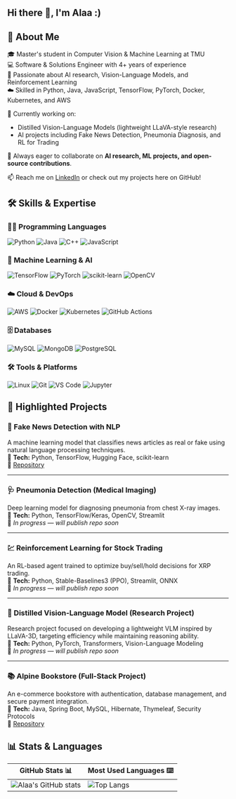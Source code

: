 ## Hi there 👋, I'm Alaa :)

<!--
**alaaasfour/alaaasfour** is a ✨ _special_ ✨ repository because its `README.md` (this file) appears on your GitHub profile.

Here are some ideas to get you started:

- 🔭 I’m currently working on ...
- 🌱 I’m currently learning ...
- 👯 I’m looking to collaborate on ...
- 🤔 I’m looking for help with ...
- 💬 Ask me about ...
- 📫 How to reach me: ...
- 😄 Pronouns: ...
- ⚡ Fun fact: ...
-->
## 📌 About Me
🎓 Master's student in Computer Vision & Machine Learning at TMU  
💻 Software & Solutions Engineer with 4+ years of experience  
🤖 Passionate about AI research, Vision-Language Models, and Reinforcement Learning  
☁️ Skilled in Python, Java, JavaScript, TensorFlow, PyTorch, Docker, Kubernetes, and AWS  

🚀 Currently working on:
- Distilled Vision-Language Models (lightweight LLaVA-style research)  
- AI projects including Fake News Detection, Pneumonia Diagnosis, and RL for Trading  

🌱 Always eager to collaborate on **AI research, ML projects, and open-source contributions**.  

📫 Reach me on [LinkedIn](https://www.linkedin.com/in/alaaasfour/) or check out my projects here on GitHub!

## 🛠 Skills & Expertise
### 👨‍💻 Programming Languages
![Python](https://img.shields.io/badge/Python-3776AB?style=for-the-badge&logo=python&logoColor=white)
![Java](https://img.shields.io/badge/Java-ED8B00?style=for-the-badge&logo=java&logoColor=white)
![C++](https://img.shields.io/badge/C++-00599C?style=for-the-badge&logo=cplusplus&logoColor=white)
![JavaScript](https://img.shields.io/badge/JavaScript-F7DF1E?style=for-the-badge&logo=javascript&logoColor=black)

### 🤖 Machine Learning & AI
![TensorFlow](https://img.shields.io/badge/TensorFlow-FF6F00?style=for-the-badge&logo=tensorflow&logoColor=white)
![PyTorch](https://img.shields.io/badge/PyTorch-EE4C2C?style=for-the-badge&logo=pytorch&logoColor=white)
![scikit-learn](https://img.shields.io/badge/scikit--learn-F7931E?style=for-the-badge&logo=scikitlearn&logoColor=white)
![OpenCV](https://img.shields.io/badge/OpenCV-5C3EE8?style=for-the-badge&logo=opencv&logoColor=white)

### ☁️ Cloud & DevOps
![AWS](https://img.shields.io/badge/AWS-232F3E?style=for-the-badge&logo=amazon-aws&logoColor=white)
![Docker](https://img.shields.io/badge/Docker-2496ED?style=for-the-badge&logo=docker&logoColor=white)
![Kubernetes](https://img.shields.io/badge/Kubernetes-326CE5?style=for-the-badge&logo=kubernetes&logoColor=white)
![GitHub Actions](https://img.shields.io/badge/GitHub%20Actions-2088FF?style=for-the-badge&logo=githubactions&logoColor=white)

### 🗄️ Databases
![MySQL](https://img.shields.io/badge/MySQL-4479A1?style=for-the-badge&logo=mysql&logoColor=white)
![MongoDB](https://img.shields.io/badge/MongoDB-47A248?style=for-the-badge&logo=mongodb&logoColor=white)
![PostgreSQL](https://img.shields.io/badge/PostgreSQL-336791?style=for-the-badge&logo=postgresql&logoColor=white)

### 🛠️ Tools & Platforms
![Linux](https://img.shields.io/badge/Linux-FCC624?style=for-the-badge&logo=linux&logoColor=black)
![Git](https://img.shields.io/badge/Git-F05032?style=for-the-badge&logo=git&logoColor=white)
![VS Code](https://img.shields.io/badge/VS%20Code-0078D4?style=for-the-badge&logo=visualstudiocode&logoColor=white)
![Jupyter](https://img.shields.io/badge/Jupyter-F37626?style=for-the-badge&logo=jupyter&logoColor=white)

## 📂 Highlighted Projects

### 📰 Fake News Detection with NLP
A machine learning model that classifies news articles as real or fake using natural language processing techniques.  
🔹 **Tech:** Python, TensorFlow, Hugging Face, scikit-learn  
🔹 [Repository](https://github.com/alaaasfour/Fake-News-Detection)  

---

### 🩺 Pneumonia Detection (Medical Imaging)
Deep learning model for diagnosing pneumonia from chest X-ray images.  
🔹 **Tech:** Python, TensorFlow/Keras, OpenCV, Streamlit  
🔹 *In progress — will publish repo soon*  

---

### 💹 Reinforcement Learning for Stock Trading
An RL-based agent trained to optimize buy/sell/hold decisions for XRP trading.  
🔹 **Tech:** Python, Stable-Baselines3 (PPO), Streamlit, ONNX  
🔹 *In progress — will publish repo soon*

---

### 🤖 Distilled Vision-Language Model (Research Project)
Research project focused on developing a lightweight VLM inspired by LLaVA-3D, targeting efficiency while maintaining reasoning ability.  
🔹 **Tech:** Python, PyTorch, Transformers, Vision-Language Modeling  
🔹 *In progress — will publish repo soon*  

---

### 📚 Alpine Bookstore (Full-Stack Project)
An e-commerce bookstore with authentication, database management, and secure payment integration.  
🔹 **Tech:** Java, Spring Boot, MySQL, Hibernate, Thymeleaf, Security Protocols  
🔹 [Repository](https://github.com/alaaasfour/Alpine)


## 📊 Stats & Languages

| GitHub Stats 📊 | Most Used Languages ⌨️ |
|-----------------|------------------------|
| ![Alaa's GitHub stats](https://github-readme-stats.vercel.app/api?username=alaaasfour&show_icons=true&theme=radical) | ![Top Langs](https://github-readme-stats.vercel.app/api/top-langs/?username=alaaasfour&layout=compact&theme=radical) |
